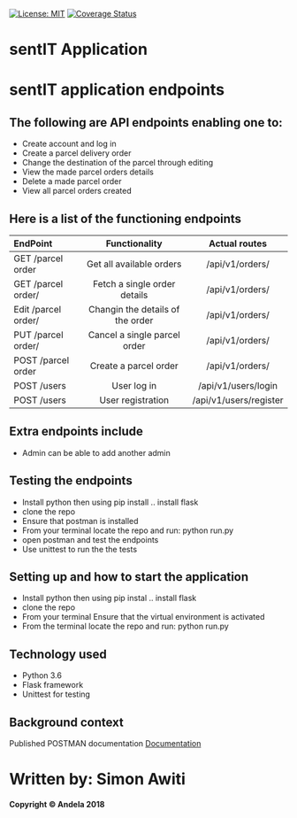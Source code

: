 [![License: MIT](https://img.shields.io/badge/License-MIT-yellow.svg)](https://opensource.org/licenses/MIT)
[![Coverage Status](https://coveralls.io/repos/github/SimonAwiti/sentIT-endpoints/badge.svg)](https://coveralls.io/github/SimonAwiti/sentIT-endpoints)
# sentIT Application
# sentIT application endpoints

## The following are API endpoints enabling one to: 
* Create account and log in
* Create a parcel delivery order
* Change the destination of the parcel through editing 
* View the made parcel orders details 
* Delete a made parcel order 
* View all parcel orders created
## Here is a list of the functioning endpoints

| EndPoint                      | Functionality                    |  Actual routes                |
| :---                          |     :---:                        |    :---:                      |
| GET /parcel order             | Get all available orders         |  /api/v1/orders/              |
| GET /parcel order/<orderId>   | Fetch a single order details     |  /api/v1/orders/<orderid>     |
| Edit /parcel order/<orderId>  | Changin the details of the order |  /api/v1/orders/<orderid>     |
| PUT /parcel order/<orderId>   | Cancel a single parcel order     |  /api/v1/orders/<orderid>     |
| POST /parcel order            | Create a parcel order            |  /api/v1/orders/              |
| POST /users                   | User log in                      |  /api/v1/users/login          |
| POST /users                   | User registration                |  /api/v1/users/register       |

  
## Extra endpoints include 
* Admin can be able to add another admin

## Testing the endpoints

* Install python then using pip install .. install flask
* clone the repo
* Ensure that postman is installed
* From your terminal locate the repo and run: python run.py
* open postman and test the endpoints
* Use unittest to run the the tests

## Setting up and how to start the application

* Install python then using pip instal .. install flask
* clone the repo
* From your terminal Ensure that the virtual environment is activated
* From the terminal locate the repo and run: python run.py

## Technology used

* Python 3.6
* Flask framework
* Unittest for testing

## Background context 

Published POSTMAN documentation
[Documentation](https://documenter.getpostman.com/view/5353857/RWgtTwtr#intro)

# Written by: Simon Awiti
#### Copyright © Andela 2018 

